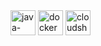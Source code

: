 <img width="40" height="40" src="https://img.icons8.com/dusk/40/java-coffee-cup-logo.png" alt="java-coffee-cup-logo"/>
<img width="40" height="40" src="https://img.icons8.com/dusk/40/docker.png" alt="docker"/>
<img width="40" height="40" src="https://img.icons8.com/dusk/40/cloudshot.png" alt="cloudshot"/>





